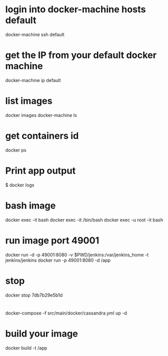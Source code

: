 # login into docker-machine hosts default
docker-machine ssh default

# get the IP from your default docker machine
docker-machine ip default

# list images
docker images
docker-machine ls

# get containers id
docker ps

# Print app output
$ docker logs <container id>

# bash image
docker exec -it <container id> bash
docker exec -it <container id> /bin/bash
docker exec -u root  -it <container id> bash

# run image port 49001
docker run -d -p 49001:8080 -v $PWD/jenkins:/var/jenkins_home -t jenkins/jenkins
docker run -p 49001:8080 -d <your username>/app

# stop
docker stop 7db7b29e5b1d

# 
docker-compose -f src/main/docker/cassandra.yml up -d

# build your image
 docker build -t <your username>/app
